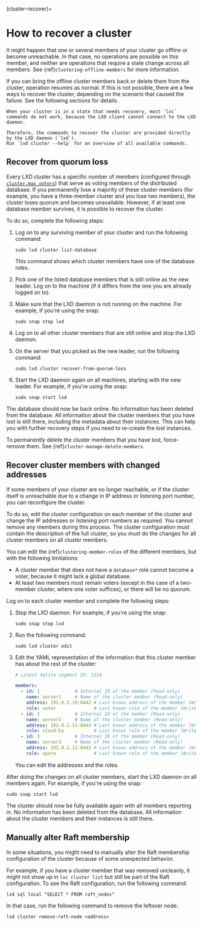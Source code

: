 (cluster-recover)=
# How to recover a cluster

It might happen that one or several members of your cluster go offline or become unreachable.
In that case, no operations are possible on this member, and neither are operations that require a state change across all members.
See {ref}`clustering-offline-members` for more information.

If you can bring the offline cluster members back or delete them from the cluster, operation resumes as normal.
If this is not possible, there are a few ways to recover the cluster, depending on the scenario that caused the failure.
See the following sections for details.

```{note}
When your cluster is in a state that needs recovery, most `lxc` commands do not work, because the LXD client cannot connect to the LXD daemon.

Therefore, the commands to recover the cluster are provided directly by the LXD daemon (`lxd`).
Run `lxd cluster --help` for an overview of all available commands.
```

## Recover from quorum loss

Every LXD cluster has a specific number of members (configured through [`cluster.max_voters`](server)) that serve as voting members of the distributed database.
If you permanently lose a majority of these cluster members (for example, you have a three-member cluster and you lose two members), the cluster loses quorum and becomes unavailable.
However, if at least one database member survives, it is possible to recover the cluster.

To do so, complete the following steps:

1. Log on to any surviving member of your cluster and run the following command:

       sudo lxd cluster list-database

   This command shows which cluster members have one of the database roles.
1. Pick one of the listed database members that is still online as the new leader.
   Log on to the machine (if it differs from the one you are already logged on to).
1. Make sure that the LXD daemon is not running on the machine.
   For example, if you're using the snap:

       sudo snap stop lxd

1. Log on to all other cluster members that are still online and stop the LXD daemon.
1. On the server that you picked as the new leader, run the following command:

       sudo lxd cluster recover-from-quorum-loss

1. Start the LXD daemon again on all machines, starting with the new leader.
   For example, if you're using the snap:

       sudo snap start lxd

The database should now be back online.
No information has been deleted from the database.
All information about the cluster members that you have lost is still there, including the metadata about their instances.
This can help you with further recovery steps if you need to re-create the lost instances.

To permanently delete the cluster members that you have lost, force-remove them.
See {ref}`cluster-manage-delete-members`.

## Recover cluster members with changed addresses

If some members of your cluster are no longer reachable, or if the cluster itself is unreachable due to a change in IP address or listening port number, you can reconfigure the cluster.

To do so, edit the cluster configuration on each member of the cluster and change the IP addresses or listening port numbers as required.
You cannot remove any members during this process.
The cluster configuration must contain the description of the full cluster, so you must do the changes for all cluster members on all cluster members.

You can edit the {ref}`clustering-member-roles` of the different members, but with the following limitations:

- A cluster member that does not have a `database*` role cannot become a voter, because it might lack a global database.
- At least two members must remain voters (except in the case of a two-member cluster, where one voter suffices), or there will be no quorum.

Log on to each cluster member and complete the following steps:

1. Stop the LXD daemon.
   For example, if you're using the snap:

       sudo snap stop lxd

1. Run the following command:

       sudo lxd cluster edit

1. Edit the YAML representation of the information that this cluster member has about the rest of the cluster:

   ```yaml
   # Latest dqlite segment ID: 1234

   members:
     - id: 1             # Internal ID of the member (Read-only)
       name: server1     # Name of the cluster member (Read-only)
       address: 192.0.2.10:8443 # Last known address of the member (Writeable)
       role: voter              # Last known role of the member (Writeable)
     - id: 2             # Internal ID of the member (Read-only)
       name: server2     # Name of the cluster member (Read-only)
       address: 192.0.2.11:8443 # Last known address of the member (Writeable)
       role: stand-by           # Last known role of the member (Writeable)
     - id: 3             # Internal ID of the member (Read-only)
       name: server3     # Name of the cluster member (Read-only)
       address: 192.0.2.12:8443 # Last known address of the member (Writeable)
       role: spare              # Last known role of the member (Writeable)
   ```

   You can edit the addresses and the roles.

After doing the changes on all cluster members, start the LXD daemon on all members again.
For example, if you're using the snap:

    sudo snap start lxd

The cluster should now be fully available again with all members reporting in.
No information has been deleted from the database.
All information about the cluster members and their instances is still there.

## Manually alter Raft membership

In some situations, you might need to manually alter the Raft membership configuration of the cluster because of some unexpected behavior.

For example, if you have a cluster member that was removed uncleanly, it might not show up in `lxc cluster list` but still be part of the Raft configuration.
To see the Raft configuration, run the following command:

    lxd sql local "SELECT * FROM raft_nodes"

In that case, run the following command to remove the leftover node:

    lxd cluster remove-raft-node <address>
